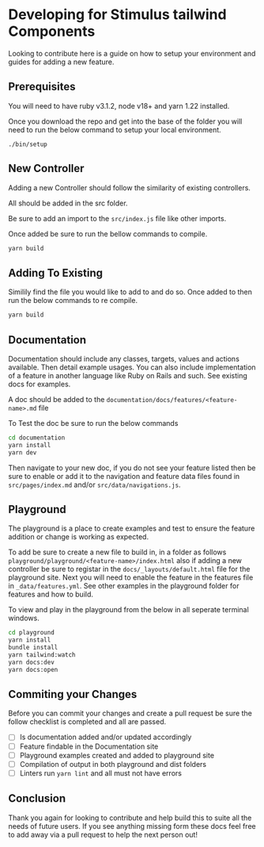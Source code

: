 # Developing for Stimulus tailwind Components

Looking to contribute here is a guide on how to setup your environment and guides for adding a new feature.

## Prerequisites

You will need to have ruby v3.1.2, node v18+ and yarn 1.22 installed.

Once you download the repo and get into the base of the folder you will need to run the below command to setup your local environment.

`./bin/setup`

## New Controller

Adding a new Controller should follow the similarity of existing controllers.

All should be added in the src folder.

Be sure to add an import to the `src/index.js` file like other imports.

Once added be sure to run the bellow commands to compile.

```bash
yarn build
```

## Adding To Existing

Similily find the file you would like to add to and do so. Once added to then run the below commands to re compile.

```bash
yarn build
```

## Documentation

Documentation should include any classes, targets, values and actions available. Then detail example usages. You can also include implementation of a feature in another language like Ruby on Rails and such. See existing docs for examples.

A doc should be added to the `documentation/docs/features/<feature-name>.md` file

To Test the doc be sure to run the below commands

```bash
cd documentation
yarn install
yarn dev
```

Then navigate to your new doc, if you do not see your feature listed then be sure to enable or add it to the navigation and feature data files found in `src/pages/index.md` and/or `src/data/navigations.js`.

## Playground

The playground is a place to create examples and test to ensure the feature addition or change is working as expected.

To add be sure to create a new file to build in, in a folder as follows `playground/playground/<feature-name>/index.html` also if adding a new controller be sure to registar in the `docs/_layouts/default.html` file for the playground site. Next you will need to enable the feature in the features file in `_data/features.yml`. See other examples in the playground folder for features and how to build.

To view and play in the playground from the below in all seperate terminal windows.

```bash
cd playground
yarn install
bundle install
yarn tailwind:watch
yarn docs:dev
yarn docs:open
```

## Commiting your Changes

Before you can commit your changes and create a pull request be sure the follow checklist is completed and all are passed.

- [ ] Is documentation added and/or updated accordingly
- [ ] Feature findable in the Documentation site
- [ ] Playground examples created and added to playground site
- [ ] Compilation of output in both playground and dist folders
- [ ] Linters run `yarn lint` and all must not have errors

## Conclusion

Thank you again for looking to contribute and help build this to suite all the needs of future users. If you see anything missing form these docs feel free to add away via a pull request to help the next person out!

